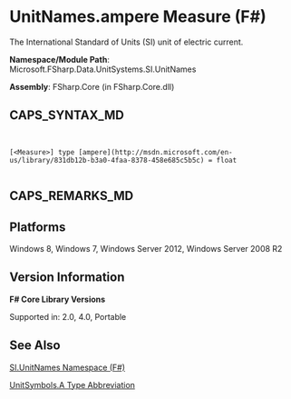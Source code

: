 # UnitNames.ampere Measure (F#)

The International Standard of Units (SI) unit of electric current.

**Namespace/Module Path**: Microsoft.FSharp.Data.UnitSystems.SI.UnitNames

**Assembly**: FSharp.Core (in FSharp.Core.dll)


## CAPS_SYNTAX_MD



```


[<Measure>] type [ampere](http://msdn.microsoft.com/en-us/library/831db12b-b3a0-4faa-8378-458e685c5b5c) = float


```



## CAPS_REMARKS_MD

## Platforms
Windows 8, Windows 7, Windows Server 2012, Windows Server 2008 R2


## Version Information
**F# Core Library Versions**

Supported in: 2.0, 4.0, Portable






## See Also
[SI.UnitNames Namespace &#40;F&#35;&#41;](SI.UnitNames+Namespace+%28F%23%29.md)

[UnitSymbols.A Type Abbreviation](http://msdn.microsoft.com/en-us/library/b8f15f37-9761-4e54-ac02-b31c0794d44a)

